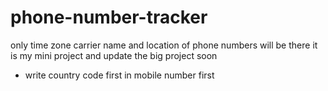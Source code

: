 # phone-number-tracker
only time zone carrier name and location of phone numbers will be there
it is my mini project and update the big project soon 
 * write country code first in mobile number first 
 
